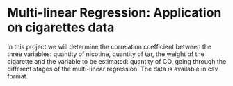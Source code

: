 # Multi-linear Regression: Application on cigarettes data

In this project we will determine the correlation coefficient between the three variables: quantity of nicotine, quantity of tar, the weight of the cigarette and the variable to be estimated: quantity of CO, going through the different stages of the multi-linear regression.
The data is available in csv format. 
